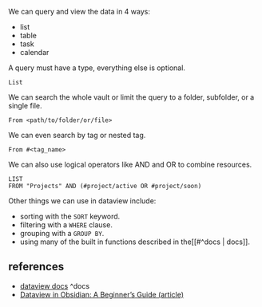 We can query and view the data in 4 ways:
- list
- table
- task
- calendar 

A query must have a type, everything else is optional.

```
List
```

We can search the whole vault or limit the query to a folder, subfolder, or a single file.

```
From <path/to/folder/or/file>
```


We can even search by tag or nested tag.

```
From #<tag_name>
```

We can also use logical operators like AND and OR to combine resources.

```dataview
LIST
FROM "Projects" AND (#project/active OR #project/soon) 
```

Other things we can use in dataview include:
- sorting with the `SORT` keyword.
- filtering with a `WHERE` clause.
- grouping with a `GROUP BY`.
- using many of the built in functions described in the[[#^docs | docs]].
## references 
- [dataview docs](https://blacksmithgu.github.io/obsidian-dataview/) ^docs
- [Dataview in Obsidian: A Beginner’s Guide (article)](https://obsidian.rocks/dataview-in-obsidian-a-beginners-guide/)
